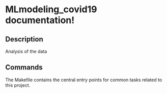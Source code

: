 # MLmodeling_covid19 documentation!

## Description

Analysis of the data

## Commands

The Makefile contains the central entry points for common tasks related to this project.

